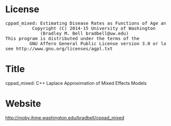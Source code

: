 <!-- $Id:$ -->
# License
<pre>
cppad_mixed: Estimating Disease Rates as Functions of Age and Time
          Copyright (C) 2014-15 University of Washington
             (Bradley M. Bell bradbell@uw.edu)
This program is distributed under the terms of the
	     GNU Affero General Public License version 3.0 or later
see http://www.gnu.org/licenses/agpl.txt
</pre>

# Title
cppad_mixed: C++ Laplace Approximation of Mixed Effects Models

# Website
http://moby.ihme.washington.edu/bradbell/cppad_mixed

